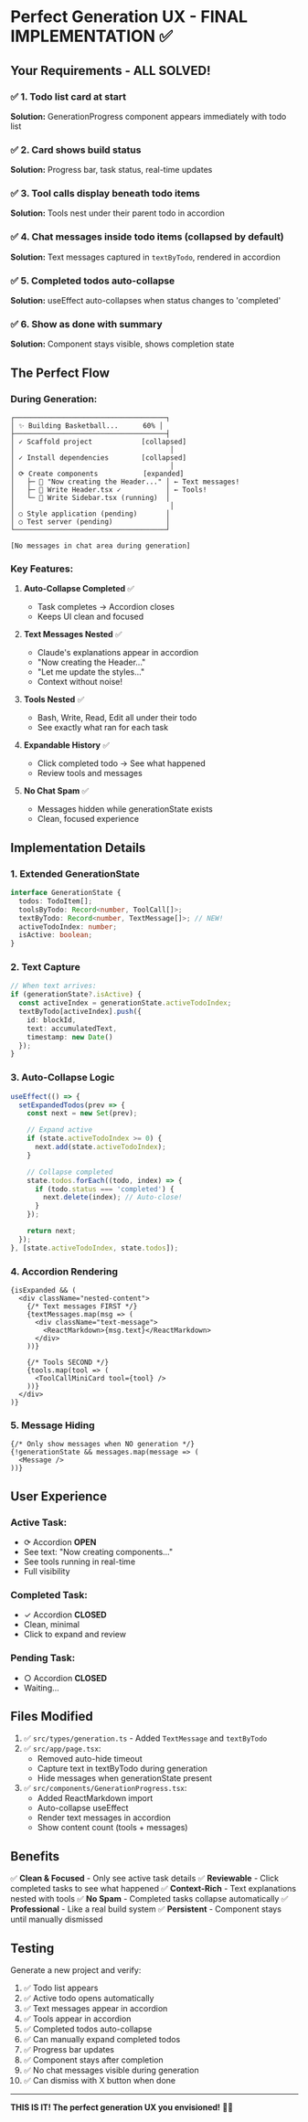 # Perfect Generation UX - FINAL IMPLEMENTATION ✅

## Your Requirements - ALL SOLVED!

### ✅ 1. Todo list card at start
**Solution:** GenerationProgress component appears immediately with todo list

### ✅ 2. Card shows build status
**Solution:** Progress bar, task status, real-time updates

### ✅ 3. Tool calls display beneath todo items
**Solution:** Tools nest under their parent todo in accordion

### ✅ 4. Chat messages inside todo items (collapsed by default)
**Solution:** Text messages captured in `textByTodo`, rendered in accordion

### ✅ 5. Completed todos auto-collapse
**Solution:** useEffect auto-collapses when status changes to 'completed'

### ✅ 6. Show as done with summary
**Solution:** Component stays visible, shows completion state

## The Perfect Flow

### During Generation:

```
┌─────────────────────────────────────┐
│ ✨ Building Basketball...      60% │
├─────────────────────────────────────┤
│ ✓ Scaffold project            [collapsed]
│                                      │
│ ✓ Install dependencies        [collapsed]
│                                      │
│ ⟳ Create components           [expanded]
│   ├─ 💬 "Now creating the Header..." │ ← Text messages!
│   ├─ 🔧 Write Header.tsx ✓           │ ← Tools!
│   └─ 🔧 Write Sidebar.tsx (running)  │
│                                      │
│ ○ Style application (pending)       │
│ ○ Test server (pending)             │
└─────────────────────────────────────┘

[No messages in chat area during generation]
```

### Key Features:

1. **Auto-Collapse Completed** ✅
   - Task completes → Accordion closes
   - Keeps UI clean and focused

2. **Text Messages Nested** ✅
   - Claude's explanations appear in accordion
   - "Now creating the Header..."
   - "Let me update the styles..."
   - Context without noise!

3. **Tools Nested** ✅
   - Bash, Write, Read, Edit all under their todo
   - See exactly what ran for each task

4. **Expandable History** ✅
   - Click completed todo → See what happened
   - Review tools and messages

5. **No Chat Spam** ✅
   - Messages hidden while generationState exists
   - Clean, focused experience

## Implementation Details

### 1. Extended GenerationState

```typescript
interface GenerationState {
  todos: TodoItem[];
  toolsByTodo: Record<number, ToolCall[]>;
  textByTodo: Record<number, TextMessage[]>; // NEW!
  activeTodoIndex: number;
  isActive: boolean;
}
```

### 2. Text Capture

```typescript
// When text arrives:
if (generationState?.isActive) {
  const activeIndex = generationState.activeTodoIndex;
  textByTodo[activeIndex].push({
    id: blockId,
    text: accumulatedText,
    timestamp: new Date()
  });
}
```

### 3. Auto-Collapse Logic

```typescript
useEffect(() => {
  setExpandedTodos(prev => {
    const next = new Set(prev);

    // Expand active
    if (state.activeTodoIndex >= 0) {
      next.add(state.activeTodoIndex);
    }

    // Collapse completed
    state.todos.forEach((todo, index) => {
      if (todo.status === 'completed') {
        next.delete(index); // Auto-close!
      }
    });

    return next;
  });
}, [state.activeTodoIndex, state.todos]);
```

### 4. Accordion Rendering

```tsx
{isExpanded && (
  <div className="nested-content">
    {/* Text messages FIRST */}
    {textMessages.map(msg => (
      <div className="text-message">
        <ReactMarkdown>{msg.text}</ReactMarkdown>
      </div>
    ))}

    {/* Tools SECOND */}
    {tools.map(tool => (
      <ToolCallMiniCard tool={tool} />
    ))}
  </div>
)}
```

### 5. Message Hiding

```tsx
{/* Only show messages when NO generation */}
{!generationState && messages.map(message => (
  <Message />
))}
```

## User Experience

### Active Task:
- ⟳ Accordion **OPEN**
- See text: "Now creating components..."
- See tools running in real-time
- Full visibility

### Completed Task:
- ✓ Accordion **CLOSED**
- Clean, minimal
- Click to expand and review

### Pending Task:
- ○ Accordion **CLOSED**
- Waiting...

## Files Modified

1. ✅ `src/types/generation.ts` - Added `TextMessage` and `textByTodo`
2. ✅ `src/app/page.tsx`:
   - Removed auto-hide timeout
   - Capture text in textByTodo during generation
   - Hide messages when generationState present
3. ✅ `src/components/GenerationProgress.tsx`:
   - Added ReactMarkdown import
   - Auto-collapse useEffect
   - Render text messages in accordion
   - Show content count (tools + messages)

## Benefits

✅ **Clean & Focused** - Only see active task details
✅ **Reviewable** - Click completed tasks to see what happened
✅ **Context-Rich** - Text explanations nested with tools
✅ **No Spam** - Completed tasks collapse automatically
✅ **Professional** - Like a real build system
✅ **Persistent** - Component stays until manually dismissed

## Testing

Generate a new project and verify:

1. ✅ Todo list appears
2. ✅ Active todo opens automatically
3. ✅ Text messages appear in accordion
4. ✅ Tools appear in accordion
5. ✅ Completed todos auto-collapse
6. ✅ Can manually expand completed todos
7. ✅ Progress bar updates
8. ✅ Component stays after completion
9. ✅ No chat messages visible during generation
10. ✅ Can dismiss with X button when done

---

**THIS IS IT! The perfect generation UX you envisioned!** 🎉✨
